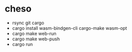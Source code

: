 # cheso

- rsync git cargo
- cargo install wasm-bindgen-cli cargo-make wasm-opt
- cargo make web-run
- cargo make web-push
- cargo run